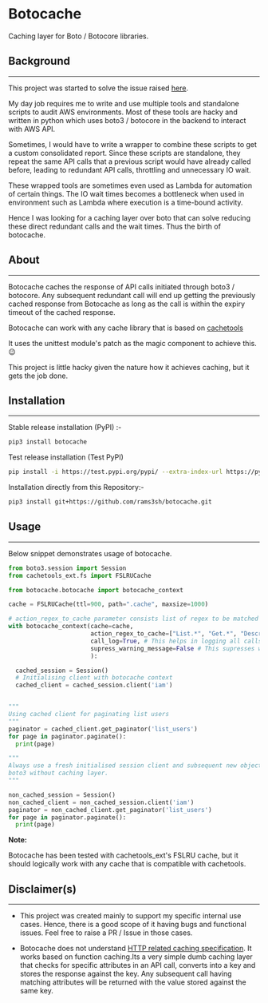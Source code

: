 # Botocache

Caching layer for Boto / Botocore libraries.


## Background

---

This project was started to solve the issue raised [here](https://github.com/boto/boto3/issues/2723).

My day job requires me to write and use multiple tools and standalone scripts to audit AWS environments. 
Most of these tools are hacky and written in python which uses boto3 / botocore in the backend to interact with AWS API.

Sometimes, I would have to write a wrapper to combine these scripts to get a custom consolidated report. 
Since these scripts are standalone, they repeat the same API calls that a previous script would have already 
called before, leading to redundant API calls, throttling and unnecessary IO wait. 

These wrapped tools are sometimes even used as Lambda for automation of certain things. 
The IO wait times becomes a bottleneck when used in environment such as Lambda where execution is a 
time-bound activity. 

Hence I was looking for a caching layer over boto that can solve reducing these direct redundant calls and 
the wait times. Thus the birth of botocache.


## About

---

Botocache caches the response of API calls initiated through boto3 / botocore.
Any subsequent redundant call will end up getting the previously cached response from Botocache as long as the call is
within the expiry timeout of the cached response. 

Botocache can work with any cache library that is based on [cachetools](https://github.com/tkem/cachetools/)

It uses the unittest module's patch as the magic component to achieve this. :wink:

This project is little hacky given the nature how it achieves caching, but it gets the job done. 


## Installation

---
Stable release installation (PyPI) :-
```bash
pip3 install botocache
```

Test release installation (Test PyPI)
```bash
pip install -i https://test.pypi.org/pypi/ --extra-index-url https://pypi.org/simple botocache
```

Installation directly from this Repository:-
```bash
pip3 install git+https://github.com/rams3sh/botocache.git
```


## Usage

---

Below snippet demonstrates usage of botocache.

```python
from boto3.session import Session
from cachetools_ext.fs import FSLRUCache

from botocache.botocache import botocache_context

cache = FSLRUCache(ttl=900, path=".cache", maxsize=1000)

# action_regex_to_cache parameter consists list of regex to be matched against a given action for considering the call to be cached
with botocache_context(cache=cache,
                       action_regex_to_cache=["List.*", "Get.*", "Describe.*"],  
                       call_log=True, # This helps in logging all calls made to AWS. Useful while debugging. Default value is False.
                       supress_warning_message=False # This supresses warning messages encountered while caching. Default value is False. 
                       ):

  cached_session = Session()
  # Initialising client with botocache context
  cached_client = cached_session.client('iam')


"""
Using cached client for paginating list users
"""
paginator = cached_client.get_paginator('list_users')
for page in paginator.paginate():
  print(page)

"""
Always use a fresh initialised session client and subsequent new objects outside the context of botocache to use 
boto3 without caching layer.
"""

non_cached_session = Session()
non_cached_client = non_cached_session.client('iam')
paginator = non_cached_client.get_paginator('list_users')
for page in paginator.paginate():
  print(page)

```
**Note:** 

Botocache has been tested with cachetools_ext's FSLRU cache, but it should logically work with any cache that is 
compatible with cachetools.


## Disclaimer(s)

---

* This project was created mainly to support my specific internal use cases. 
Hence, there is a good scope of it having bugs and functional issues. Feel free to raise a PR / Issue in those cases.


* Botocache does not understand [HTTP related caching specification](https://tools.ietf.org/html/rfc7234).
It works based on function caching.Its a very simple dumb caching layer that checks for specific attributes in an API call, converts into a key 
and stores the response against the key. 
Any subsequent call having matching attributes will be returned with the value stored against the same key.
